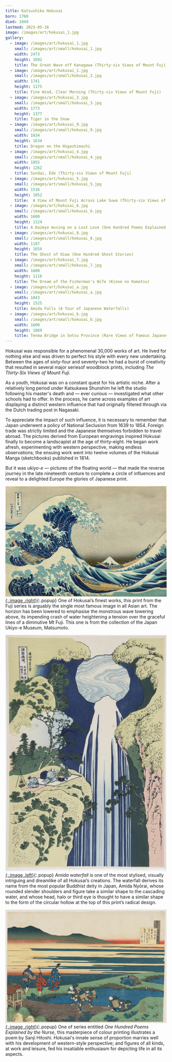 ```yaml
---
title: Katsushika Hokusai
born: 1760
died: 1849
lastmod: 2023-05-16
image: /images/art/hokusai_1.jpg
gallery:
  - image: /images/art/hokusai_1.jpg
    small: /images/art/small/hokusai_1.jpg
    width: 2473
    height: 1692
    title: The Great Wave off Kanagawa (Thirty-six Views of Mount Fuji)
  - image: /images/art/hokusai_2.jpg
    small: /images/art/small/hokusai_2.jpg
    width: 1741
    height: 1175
    title: Fine Wind, Clear Morning (Thirty-six Views of Mount Fuji)
  - image: /images/art/hokusai_3.jpg
    small: /images/art/small/hokusai_3.jpg
    width: 1773
    height: 1377
    title: Tiger in the Snow
  - image: /images/art/hokusai_9.jpg
    small: /images/art/small/hokusai_9.jpg
    width: 1634
    height: 1634
    title: Dragon on the Higashimachi
  - image: /images/art/hokusai_4.jpg
    small: /images/art/small/hokusai_4.jpg
    width: 1855
    height: 1262
    title: Sundai, Edo (Thirty-six Views of Mount Fuji)
  - image: /images/art/hokusai_5.jpg
    small: /images/art/small/hokusai_5.jpg
    width: 1536
    height: 1052
    title:  A View of Mount Fuji Across Lake Suwa (Thirty-six Views of Mount Fuji)
  - image: /images/art/hokusai_6.jpg
    small: /images/art/small/hokusai_6.jpg
    width: 1600
    height: 1124
    title: A Daimyo musing on a Lost Love (One Hundred Poems Explained By The Nurse)
  - image: /images/art/hokusai_8.jpg
    small: /images/art/small/hokusai_8.jpg
    width: 1197
    height: 1654
    title: The Ghost of Oiwa (One Hundred Ghost Stories)
  - image: /images/art/hokusai_7.jpg
    small: /images/art/small/hokusai_7.jpg
    width: 1600
    height: 1116
    title: The Dream of the Fisherman's Wife (Kinoe no Komatsu)
  - image: /images/art/hokusai_a.jpg
    small: /images/art/small/hokusai_a.jpg
    width: 1043
    height: 1525
    title: Amida Falls (A Tour of Japanese Waterfalls)
  - image: /images/art/hokusai_b.jpg
    small: /images/art/small/hokusai_b.jpg
    width: 1600
    height: 1069
    title: Tenma Bridge in Setsu Province (Rare Views of Famous Japanese Bridges)
---
```


Hokusai was responsible for a phenomenal 30,000 works of art. He lived for
nothing else and was driven to perfect his style with every new undertaking.
Between the ages of sixty-four and seventy-two he had a burst of creativity
that resulted in several major seriesof woodblock prints, including _The
Thirty-Six Views of Mount Fuji_.

As a youth, Hokusai was on a constant quest for his artistic niche. After a
relatively long period under Katsukawa Shunshim he left the studio following
his master's death and &mdash; ever curious &mdash; investigated what other
schools had to offer. In the process, he came across examples of art displaying
a distinct western influence that had originally filtered through via the Dutch
trading post in Nagasaki.

To appreciate the impact of such influence, it is necessary to remember that
Japan underwent a policy of National Seclusion from 1639 to 1854. Foreign trade
was strictly limited and the Japanese themselves forbidden to travel abroad.
The pictures derived from European engravings inspired Hokusai finally to
become a landscapist at the age of thirty-eight. He began work afresh,
experimenting with western perspective, making endless observations; the
ensuing work went into twelve volumes of the Hokusai Manga (sketchbooks)
published in 1814.

But it was _ukiyo-e_ &mdash; pictures of the floating world &mdash; that made
the reverse journey in the late nineteenth centure to complete a circle of
influences and reveal to a delighted Europe the glories of Japanese print.

[![The Great Wave off Kanagawa (Thirty-six Views of Mount Fuji)](/images/art/hokusai_1.jpg){:.image .right}](/images/art/hokusai_1.jpg){:.popup}
One of Hokusai’s finest works, this print from the Fuji series is arguably the
single most famous image in all Asian art. The horizon has been lowered to
emphasise the monstrous wave towering above, its impending crash of water
heightening a tension over the graceful lines of a diminutive Mt Fuji. This one
is from the collection of the Japan Ukiyo-e Museum, Matsumoto.

[![Amida Falls (A Tour of Japanese Waterfalls)](/images/art/hokusai_a.jpg){:.image .left}](/images/art/hokusai_a.jpg){:.popup}
_Amida waterfall_ is one of the most stylised, visually intriguing and dreamlike
of all Hokusai’s creations. The waterfall derives its name from the most
popular Buddhist deity in Japan, Amida Nyōrai, whose rounded slender shoulders
and figure take a similar shape to the cascading water, and whose head, halo or
third eye is thought to have a similar shape to the form of the circular hollow
at the top of this print’s radical design.

[![A Daimyo musing on a Lost Love (One Hundred Poems Explained By The Nurse)](/images/art/hokusai_6.jpg){:.image .right}](/images/art/hokusai_6.jpg){:.popup}
One of series entitled _One Hundred Poems Explained by the Nurse_, this
masterpiece of colour printing illustrates a poem by Sanji Hitoshi. Hokusai's
innate sense of proportion marries well with his development of western-style
perspective; and figures of all kinds, at work and leisure, fed his insatiable
enthusiasm for depicting life in all its aspects.
